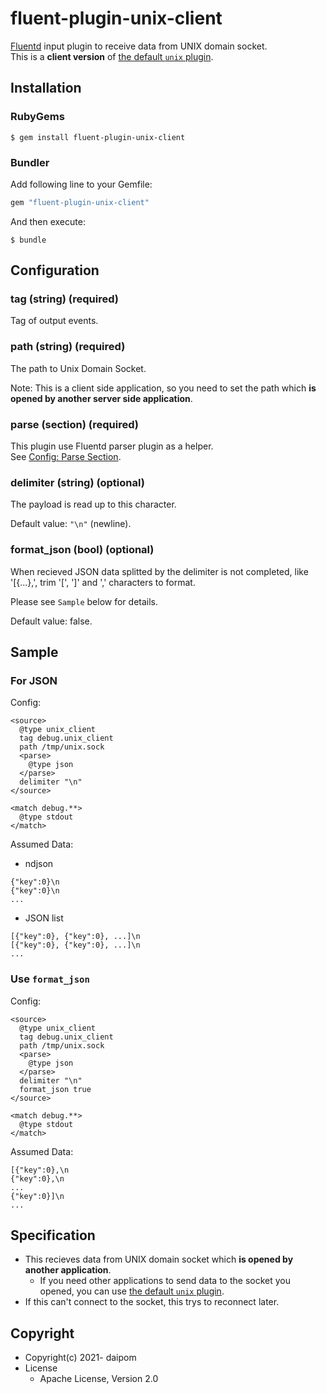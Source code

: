 # fluent-plugin-unix-client

[Fluentd](https://fluentd.org/) input plugin to receive data from UNIX domain socket.  
This is a **client version** of [the default `unix` plugin](https://docs.fluentd.org/input/unix).

## Installation

### RubyGems

```
$ gem install fluent-plugin-unix-client
```

### Bundler

Add following line to your Gemfile:

```ruby
gem "fluent-plugin-unix-client"
```

And then execute:

```
$ bundle
```

## Configuration

### tag (string) (required)

Tag of output events.

### path (string) (required)

The path to Unix Domain Socket.

Note: This is a client side application, so you need to set the path which **is opened by another server side application**. 

### parse (section) (required)

This plugin use Fluentd parser plugin as a helper.  
See [Config: Parse Section](https://docs.fluentd.org/configuration/parse-section).

### delimiter (string) (optional)

The payload is read up to this character.

Default value: `"\n"` (newline).

### format_json (bool) (optional)

When recieved JSON data splitted by the delimiter is not completed, like '[{...},', trim '[', ']' and ',' characters to format.

Please see `Sample` below for details.

Default value: false.

## Sample

### For JSON

Config:

```
<source>
  @type unix_client
  tag debug.unix_client
  path /tmp/unix.sock
  <parse>
    @type json
  </parse>
  delimiter "\n"
</source>

<match debug.**>
  @type stdout
</match>
```

Assumed Data:

* ndjson
```
{"key":0}\n
{"key":0}\n
...
```

* JSON list
```
[{"key":0}, {"key":0}, ...]\n
[{"key":0}, {"key":0}, ...]\n
...
```

### Use `format_json`

Config:

```
<source>
  @type unix_client
  tag debug.unix_client
  path /tmp/unix.sock
  <parse>
    @type json
  </parse>
  delimiter "\n"
  format_json true
</source>

<match debug.**>
  @type stdout
</match>
```

Assumed Data:

```
[{"key":0},\n
{"key":0},\n
...
{"key":0}]\n
...
```

## Specification

* This recieves data from UNIX domain socket which **is opened by another application**.
  * If you need other applications to send data to the socket you opened, you can use [the default `unix` plugin](https://docs.fluentd.org/input/unix).
* If this can't connect to the socket, this trys to reconnect later.

## Copyright

* Copyright(c) 2021- daipom
* License
  * Apache License, Version 2.0
